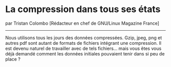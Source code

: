 # La compression dans tous ses états
par Tristan Colombo [Rédacteur en chef de GNU/Linux Magazine France]

---

Nous utilisons tous les jours des données compressées. Gzip, jpeg, png et autres pdf sont autant de formats de fichiers intégrant une compression. Il est devenu naturel de travailler avec de tels fichiers... mais vous êtes vous déjà demandé comment les données initiales pouvaient tenir dans si peu de place ?
